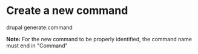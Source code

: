 # Create a new command

drupal generate:command

**Note:** For the new command to be properly identified, the command name must end in "Command"
